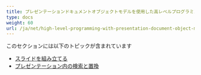 ```yaml
---
title: プレゼンテーションドキュメントオブジェクトモデルを使用した高レベルプログラミング
type: docs
weight: 60
url: /ja/net/high-level-programming-with-presentation-document-object-model/
---
```


このセクションには以下のトピックが含まれています

- [スライドを組み立てる](/slides/ja/net/assemble-slides/)
- [プレゼンテーション内の検索と置換](/slides/ja/net/find-and-replace-in-presentation/)